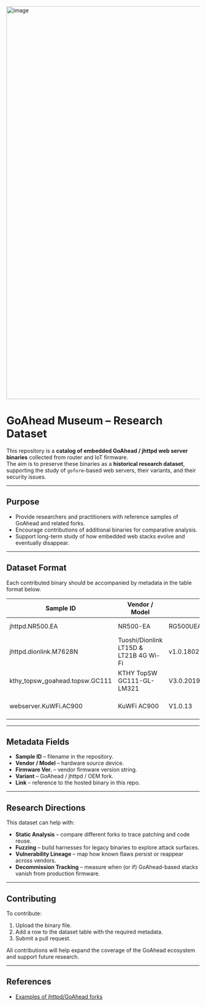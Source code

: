 <img width="1536" height="1024" alt="image" src="https://github.com/user-attachments/assets/770bda67-782c-4ad4-bb54-b54b1c90c6bc" />



# GoAhead Museum – Research Dataset

This repository is a **catalog of embedded GoAhead / jhttpd web server binaries** collected from router and IoT firmware.  
The aim is to preserve these binaries as a **historical research dataset**, supporting the study of `goform`-based web servers, their variants, and their security issues.

---

## Purpose

* Provide researchers and practitioners with reference samples of GoAhead and related forks.  
* Encourage contributions of additional binaries for comparative analysis.  
* Support long-term study of how embedded web stacks evolve and eventually disappear.

---


## Dataset Format

Each contributed binary should be accompanied by metadata in the table format below.

| Sample ID             | Vendor / Model            | Firmware Ver.                     | Variant          | Link                                                                 |
| --------------------- | ------------------------- | --------------------------------- | ---------------- | -------------------------------------------------------------------- |
| jhttpd.NR500.EA       | NR500-EA                  | RG500UEAABxCOMSLICv3.4.2731.16.43 | jhttpd fork      | [link](https://github.com/actuator/DEFCON-33/blob/main/jhttpd-Model-NR500-EA-Firmware-RG500UEAABxCOMSLICv3-4-2731-16-43) |
| jhttpd.dionlink.M7628N| Tuoshi/Dionlink LT15D & LT21B 4G Wi-Fi | v1.0.1802.10.08.P4                | jhttpd fork      | [link](https://github.com/actuator/DEFCON-33/blob/main/jhttpd-dionlink-M7628NNxlSPv2xUI_v1-0-1802-10-08_P4) |
| kthy_topsw_goahead.topsw.GC111      | KTHY TopSW GC111-GL-LM321 | V3.0.20191211                     | OEM GoAhead fork | [link](https://github.com/actuator/DEFCON-33/blob/main/kthy_topsw_goahead_GC111-GL-LM321_V3.0_20191211) |
| webserver.KuWFi.AC900 | KuWFi AC900               | V1.0.13                           | OEM GoAhead fork | [link](https://github.com/actuator/DEFCON-33/blob/main/webserver-KuWFi-AC900_FW_V1_0_13) |

---

## Metadata Fields

* **Sample ID** – filename in the repository.  
* **Vendor / Model** – hardware source device.  
* **Firmware Ver.** – vendor firmware version string.  
* **Variant** – GoAhead / jhttpd / OEM fork.  
* **Link** – reference to the hosted binary in this repo.  

---

## Research Directions

This dataset can help with:

* **Static Analysis** – compare different forks to trace patching and code reuse.  
* **Fuzzing** – build harnesses for legacy binaries to explore attack surfaces.  
* **Vulnerability Lineage** – map how known flaws persist or reappear across vendors.  
* **Decommission Tracking** – measure when (or if) GoAhead-based stacks vanish from production firmware.  

---

## Contributing

To contribute:

1. Upload the binary file.  
2. Add a row to the dataset table with the required metadata.  
3. Submit a pull request.  

All contributions will help expand the coverage of the GoAhead ecosystem and support future research.

---

## References

* [Examples of jhttpd/GoAhead forks](https://github.com/actuator/DEFCON-33)
